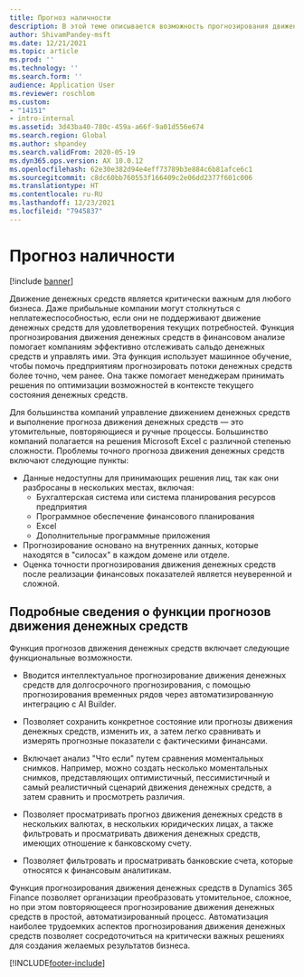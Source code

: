 ```yaml
---
title: Прогноз наличности
description: В этой теме описывается возможность прогнозирования движения денежных средств.
author: ShivamPandey-msft
ms.date: 12/21/2021
ms.topic: article
ms.prod: ''
ms.technology: ''
ms.search.form: ''
audience: Application User
ms.reviewer: roschlom
ms.custom:
- "14151"
- intro-internal
ms.assetid: 3d43ba40-780c-459a-a66f-9a01d556e674
ms.search.region: Global
ms.author: shpandey
ms.search.validFrom: 2020-05-19
ms.dyn365.ops.version: AX 10.0.12
ms.openlocfilehash: 62e30e382d94e4eff73789b3e884c6b81afce6c1
ms.sourcegitcommit: c8dc60bb760553f166409c2e06dd2377f601c006
ms.translationtype: HT
ms.contentlocale: ru-RU
ms.lasthandoff: 12/23/2021
ms.locfileid: "7945837"
---
```

# <a name="cash-forecast"></a>Прогноз наличности

[!include [banner](../includes/banner.md)]

Движение денежных средств является критически важным для любого бизнеса. Даже прибыльные компании могут столкнуться с неплатежеспособностью, если они не поддерживают движение денежных средств для удовлетворения текущих потребностей. Функция прогнозирования движения денежных средств в финансовом анализе помогает компаниям эффективно отслеживать сальдо денежных средств и управлять ими. Эта функция использует машинное обучение, чтобы помочь предприятиям прогнозировать потоки денежных средств более точно, чем ранее. Она также помогает менеджерам принимать решения по оптимизации возможностей в контексте текущего состояния денежных средств. 

Для большинства компаний управление движением денежных средств и выполнение прогноза движения денежных средств — это утомительные, повторяющиеся и ручные процессы. Большинство компаний полагается на решения Microsoft Excel с различной степенью сложности. Проблемы точного прогноза движения денежных средств включают следующие пункты:

- Данные недоступны для принимающих решения лиц, так как они разбросаны в нескольких местах, включая: 
  - Бухгалтерская система или система планирования ресурсов предприятия
  - Программное обеспечение финансового планирования
  - Excel
  - Дополнительные программные приложения 
- Прогнозирование основано на внутренних данных, которые находятся в "силосах" в каждом домене или отделе.
- Оценка точности прогнозирования движения денежных средств после реализации финансовых показателей является неуверенной и сложной.
    
## <a name="details-of-the-cash-flow-forecasts-capability"></a>Подробные сведения о функции прогнозов движения денежных средств
Функция прогнозов движения денежных средств включает следующие функциональные возможности. 

- Вводится интеллектуальное прогнозирование движения денежных средств для долгосрочного прогнозирования, с помощью прогнозирования временных рядов через автоматизированную интеграцию с AI Builder.

- Позволяет сохранить конкретное состояние или прогнозы движения денежных средств, изменить их, а затем легко сравнивать и измерять прогнозные показатели с фактическими финансами.

- Включает анализ "Что если" путем сравнения моментальных снимков. Например, можно создать несколько моментальных снимков, представляющих оптимистичный, пессимистичный и самый реалистичный сценарий движения денежных средств, а затем сравнить и просмотреть различия.

- Позволяет просматривать прогноз движения денежных средств в нескольких валютах, в нескольких юридических лицах, а также фильтровать и просматривать движения денежных средств, имеющих отношение к банковскому счету. 

- Позволяет фильтровать и просматривать банковские счета, которые относятся к финансовым аналитикам.

Функция прогнозирования движения денежных средств в Dynamics 365 Finance позволяет организации преобразовать утомительное, сложное, но при этом повторяющееся прогнозирование движения денежных средств в простой, автоматизированный процесс. Автоматизация наиболее трудоемких аспектов прогнозирования движения денежных средств позволяет сосредоточиться на критически важных решениях для создания желаемых результатов бизнеса.


[!INCLUDE[footer-include](../../includes/footer-banner.md)]
